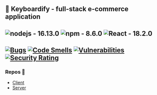 ## 🎹 Keyboardify - full-stack e-commerce application 
![nodejs - 16.13.0](https://img.shields.io/badge/nodejs-16.13.0-5c9357?style=for-the-badge&logo=node.js&logoColor=white)
![npm - 8.6.0](https://img.shields.io/badge/npm-8.6.0-c82c2b?style=for-the-badge&logo=npm&logoColor=white)
![React - 18.2.0](https://img.shields.io/badge/React-18.2.0-5ccfee?style=for-the-badge&logo=react&logoColor=white)
---
[![Bugs](https://sonarcloud.io/api/project_badges/measure?project=FoxSaysDerp_keyboardify-client&metric=bugs)](https://sonarcloud.io/summary/new_code?id=FoxSaysDerp_keyboardify-client)
[![Code Smells](https://sonarcloud.io/api/project_badges/measure?project=FoxSaysDerp_keyboardify-client&metric=code_smells)](https://sonarcloud.io/summary/new_code?id=FoxSaysDerp_keyboardify-client)
[![Vulnerabilities](https://sonarcloud.io/api/project_badges/measure?project=FoxSaysDerp_keyboardify-client&metric=vulnerabilities)](https://sonarcloud.io/summary/new_code?id=FoxSaysDerp_keyboardify-client)
[![Security Rating](https://sonarcloud.io/api/project_badges/measure?project=FoxSaysDerp_keyboardify-client&metric=security_rating)](https://sonarcloud.io/summary/new_code?id=FoxSaysDerp_keyboardify-client)
---
### Repos 📝
- [Client](https://github.com/foxsaysderp/keyboardify-client)
- [Server](https://github.com/foxsaysderp/keyboardify-server)